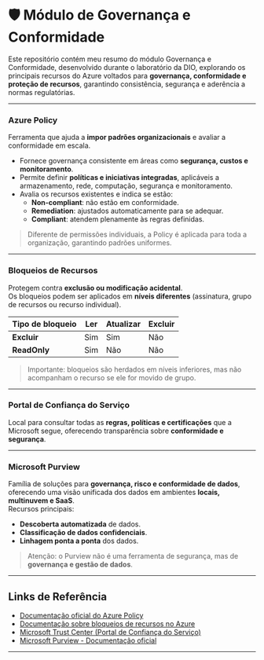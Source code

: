 # 🛡️ Módulo de Governança e Conformidade

Este repositório contém meu resumo do módulo Governança e Conformidade, desenvolvido durante o laboratório da DIO, explorando os principais recursos do Azure voltados para **governança, conformidade e proteção de recursos**, garantindo consistência, segurança e aderência a normas regulatórias.

---

### Azure Policy
Ferramenta que ajuda a **impor padrões organizacionais** e avaliar a conformidade em escala.  
- Fornece governança consistente em áreas como **segurança, custos e monitoramento**.  
- Permite definir **políticas e iniciativas integradas**, aplicáveis a armazenamento, rede, computação, segurança e monitoramento.  
- Avalia os recursos existentes e indica se estão:  
  - **Non-compliant**: não estão em conformidade.  
  - **Remediation**: ajustados automaticamente para se adequar.  
  - **Compliant**: atendem plenamente às regras definidas.  

> Diferente de permissões individuais, a Policy é aplicada para toda a organização, garantindo padrões uniformes.

---

### Bloqueios de Recursos
Protegem contra **exclusão ou modificação acidental**.  
Os bloqueios podem ser aplicados em **níveis diferentes** (assinatura, grupo de recursos ou recurso individual).  

| Tipo de bloqueio | Ler | Atualizar | Excluir |
|------------------|-----|-----------|---------|
| **Excluir**      | Sim | Sim       | Não     |
| **ReadOnly**     | Sim | Não       | Não     |

> Importante: bloqueios são herdados em níveis inferiores, mas não acompanham o recurso se ele for movido de grupo.

---

### Portal de Confiança do Serviço
Local para consultar todas as **regras, políticas e certificações** que a Microsoft segue, oferecendo transparência sobre **conformidade e segurança**.

---

### Microsoft Purview
Família de soluções para **governança, risco e conformidade de dados**, oferecendo uma visão unificada dos dados em ambientes **locais, multinuvem e SaaS**.  
Recursos principais:  
- **Descoberta automatizada** de dados.  
- **Classificação de dados confidenciais**.  
- **Linhagem ponta a ponta** dos dados.  

> Atenção: o Purview não é uma ferramenta de segurança, mas de **governança e gestão de dados**.

---

## Links de Referência
- [Documentação oficial do Azure Policy](https://learn.microsoft.com/azure/governance/policy/overview)  
- [Documentação sobre bloqueios de recursos no Azure](https://learn.microsoft.com/azure/azure-resource-manager/management/lock-resources)  
- [Microsoft Trust Center (Portal de Confiança do Serviço)](https://www.microsoft.com/trust-center)  
- [Microsoft Purview - Documentação oficial](https://learn.microsoft.com/purview/)

---